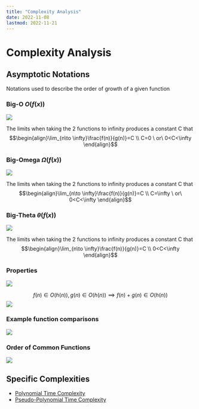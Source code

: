 ```yaml
---
title: "Complexity Analysis"
date: 2022-11-08
lastmod: 2022-11-21
---
```

# Complexity Analysis
## Asymptotic Notations
Notations used to describe the order of growth of a given function
### Big-O $O(f(x))$
![](https://i.imgur.com/KUrXTHz.png)

The limits when taking the 2 functions to infinity produces a constant C that 
$$\begin{align}\lim_{n\to \infty}\frac{f(n)}{g(n)}=C \\ C=0 \ or\ 0<C<\infty \end{align}$$
### Big-Omega $\Omega(f(x))$
![](https://i.imgur.com/SpdpFpF.png)

The limits when taking the 2 functions to infinity produces a constant C that 
$$\begin{align}\lim_{n\to \infty}\frac{f(n)}{g(n)}=C \\ C=\infty \ or\ 0<C<\infty \end{align}$$
### Big-Theta $\theta(f(x))$
![](https://i.imgur.com/c5JWUJ8.png)

The limits when taking the 2 functions to infinity produces a constant C that 
$$\begin{align}\lim_{n\to \infty}\frac{f(n)}{g(n)}=C \\ 0<C<\infty \end{align}$$

### Properties
![](https://i.imgur.com/En4IxYe.png)

$$f(n)\in O(h(n)),g(n)\in O(h(n)) \implies f(n)+g(n)\in O(h(n))$$
![](https://i.imgur.com/h7PQDHK.png)

### Example function comparisons
![](https://i.imgur.com/1Ngf1uk.png)

### Order of Common Functions
![](https://i.imgur.com/LurnRaE.png)

## Specific Complexities
- [Polynomial Time Complexity](Notes/Polynomial%20Time%20Complexity.md)
- [Pseudo-Polynomial Time Complexity](Notes/Pseudo-Polynomial%20Time%20Complexity.md)
